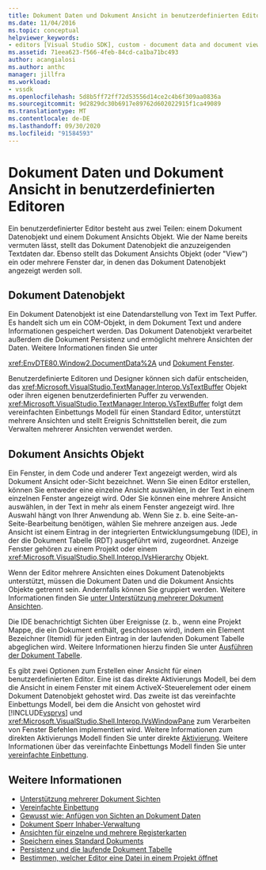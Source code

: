 ```yaml
---
title: Dokument Daten und Dokument Ansicht in benutzerdefinierten Editoren | Microsoft-Dokumentation
ms.date: 11/04/2016
ms.topic: conceptual
helpviewer_keywords:
- editors [Visual Studio SDK], custom - document data and document view
ms.assetid: 71eea623-f566-4feb-84cd-ca1ba71bc493
author: acangialosi
ms.author: anthc
manager: jillfra
ms.workload:
- vssdk
ms.openlocfilehash: 5d8b5ff72ff72d53556d14ce2c4b6f309aa0836a
ms.sourcegitcommit: 9d2829dc30b6917e89762d602022915f1ca49089
ms.translationtype: MT
ms.contentlocale: de-DE
ms.lasthandoff: 09/30/2020
ms.locfileid: "91584593"
---
```

# <a name="document-data-and-document-view-in-custom-editors"></a>Dokument Daten und Dokument Ansicht in benutzerdefinierten Editoren
Ein benutzerdefinierter Editor besteht aus zwei Teilen: einem Dokument Datenobjekt und einem Dokument Ansichts Objekt. Wie der Name bereits vermuten lässt, stellt das Dokument Datenobjekt die anzuzeigenden Textdaten dar. Ebenso stellt das Dokument Ansichts Objekt (oder "View") ein oder mehrere Fenster dar, in denen das Dokument Datenobjekt angezeigt werden soll.

## <a name="document-data-object"></a>Dokument Datenobjekt
 Ein Dokument Datenobjekt ist eine Datendarstellung von Text im Text Puffer. Es handelt sich um ein COM-Objekt, in dem Dokument Text und andere Informationen gespeichert werden. Das Dokument Datenobjekt verarbeitet außerdem die Dokument Persistenz und ermöglicht mehrere Ansichten der Daten. Weitere Informationen finden Sie unter

 <xref:EnvDTE80.Window2.DocumentData%2A> und [Dokument Fenster](../extensibility/internals/document-windows.md).

 Benutzerdefinierte Editoren und Designer können sich dafür entscheiden, das <xref:Microsoft.VisualStudio.TextManager.Interop.VsTextBuffer> Objekt oder ihren eigenen benutzerdefinierten Puffer zu verwenden. <xref:Microsoft.VisualStudio.TextManager.Interop.VsTextBuffer> folgt dem vereinfachten Einbettungs Modell für einen Standard Editor, unterstützt mehrere Ansichten und stellt Ereignis Schnittstellen bereit, die zum Verwalten mehrerer Ansichten verwendet werden.

## <a name="document-view-object"></a>Dokument Ansichts Objekt
 Ein Fenster, in dem Code und anderer Text angezeigt werden, wird als Dokument Ansicht oder-Sicht bezeichnet. Wenn Sie einen Editor erstellen, können Sie entweder eine einzelne Ansicht auswählen, in der Text in einem einzelnen Fenster angezeigt wird. Oder Sie können eine mehrere Ansicht auswählen, in der Text in mehr als einem Fenster angezeigt wird. Ihre Auswahl hängt von Ihrer Anwendung ab. Wenn Sie z. b. eine Seite-an-Seite-Bearbeitung benötigen, wählen Sie mehrere anzeigen aus. Jede Ansicht ist einem Eintrag in der integrierten Entwicklungsumgebung (IDE), in der die Dokument Tabelle (RDT) ausgeführt wird, zugeordnet. Anzeige Fenster gehören zu einem Projekt oder einem <xref:Microsoft.VisualStudio.Shell.Interop.IVsHierarchy> Objekt.

 Wenn der Editor mehrere Ansichten eines Dokument Datenobjekts unterstützt, müssen die Dokument Daten und die Dokument Ansichts Objekte getrennt sein. Andernfalls können Sie gruppiert werden. Weitere Informationen finden Sie [unter Unterstützung mehrerer Dokument Ansichten](../extensibility/supporting-multiple-document-views.md).

 Die IDE benachrichtigt Sichten über Ereignisse (z. b., wenn eine Projekt Mappe, die ein Dokument enthält, geschlossen wird), indem ein Element Bezeichner (Itemid) für jeden Eintrag in der laufenden Dokument Tabelle abgeglichen wird. Weitere Informationen hierzu finden Sie unter [Ausführen der Dokument Tabelle](../extensibility/internals/running-document-table.md).

 Es gibt zwei Optionen zum Erstellen einer Ansicht für einen benutzerdefinierten Editor. Eine ist das direkte Aktivierungs Modell, bei dem die Ansicht in einem Fenster mit einem ActiveX-Steuerelement oder einem Dokument Datenobjekt gehostet wird. Das zweite ist das vereinfachte Einbettungs Modell, bei dem die Ansicht von gehostet wird [!INCLUDE[vsprvs](../code-quality/includes/vsprvs_md.md)] und <xref:Microsoft.VisualStudio.Shell.Interop.IVsWindowPane> zum Verarbeiten von Fenster Befehlen implementiert wird. Weitere Informationen zum direkten Aktivierungs Modell finden Sie unter direkte [Aktivierung](../vs-2015/misc/in-place-activation.md?view=vs-2015&preserve-view=true). Weitere Informationen über das vereinfachte Einbettungs Modell finden Sie unter [vereinfachte Einbettung](../extensibility/simplified-embedding.md).

## <a name="see-also"></a>Weitere Informationen

- [Unterstützung mehrerer Dokument Sichten](../extensibility/supporting-multiple-document-views.md)
- [Vereinfachte Einbettung](../extensibility/simplified-embedding.md)
- [Gewusst wie: Anfügen von Sichten an Dokument Daten](../extensibility/how-to-attach-views-to-document-data.md)
- [Dokument Sperr Inhaber-Verwaltung](../extensibility/document-lock-holder-management.md)
- [Ansichten für einzelne und mehrere Registerkarten](../extensibility/single-and-multi-tab-views.md)
- [Speichern eines Standard Dokuments](../extensibility/internals/saving-a-standard-document.md)
- [Persistenz und die laufende Dokument Tabelle](../extensibility/internals/persistence-and-the-running-document-table.md)
- [Bestimmen, welcher Editor eine Datei in einem Projekt öffnet](../extensibility/internals/determining-which-editor-opens-a-file-in-a-project.md)